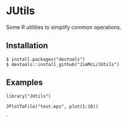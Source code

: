 # JUtils

Some R utilities to simplify common operations.

## Installation
    $ install.packages("devtools")
    $ devtools::install_github("JimMcL/JUtils")
    
## Examples
    library("JUtils")
    
    JPlotToFile("test.eps", plot(1:10))
`
